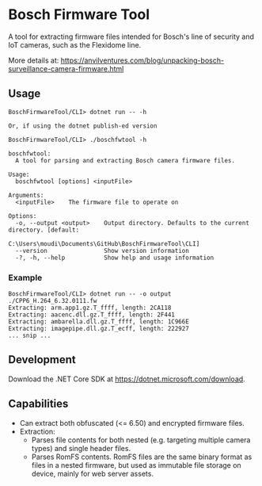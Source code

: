 # Bosch Firmware Tool
A tool for extracting firmware files intended for Bosch's line of security and IoT cameras, such as the Flexidome line.

More details at: https://anvilventures.com/blog/unpacking-bosch-surveillance-camera-firmware.html

## Usage
```
BoschFirmwareTool/CLI> dotnet run -- -h 

Or, if using the dotnet publish-ed version

BoschFirmwareTool/CLI> ./boschfwtool -h

boschfwtool:
  A tool for parsing and extracting Bosch camera firmware files.

Usage:
  boschfwtool [options] <inputFile>

Arguments:
  <inputFile>    The firmware file to operate on

Options:
  -o, --output <output>    Output directory. Defaults to the current directory. [default:
                           C:\Users\moudi\Documents\GitHub\BoschFirmwareTool\CLI]
  --version                Show version information
  -?, -h, --help           Show help and usage information
```

### Example
```
BoschFirmwareTool/CLI> dotnet run -- -o output ./CPP6_H.264_6.32.0111.fw
Extracting: arm.app1.gz.T_ffff, length: 2CA118
Extracting: aacenc.dll.gz.T_ffff, length: 2F441
Extracting: ambarella.dll.gz.T_ffff, length: 1C966E
Extracting: imagepipe.dll.gz.T_ecff, length: 222927
... snip ...
```

## Development
Download the .NET Core SDK at https://dotnet.microsoft.com/download.

## Capabilities
* Can extract both obfuscated (<= 6.50) and encrypted firmware files.
* Extraction:
    * Parses file contents for both nested (e.g. targeting multiple camera types) and single header files.
    * Parses RomFS contents. RomFS files are the same binary format as files in a nested firmware, but used as immutable file storage on device, mainly for web server assets.
